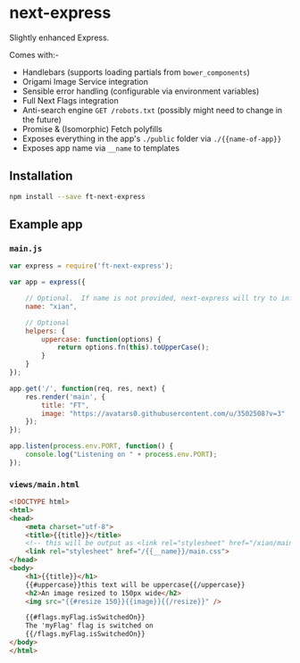 next-express
============

Slightly enhanced Express.

Comes with:-
- Handlebars (supports loading partials from `bower_components`)
- Origami Image Service integration
- Sensible error handling (configurable via environment variables)
- Full Next Flags integration
- Anti-search engine `GET /robots.txt` (possibly might need to change in the future)
- Promise & (Isomorphic) Fetch polyfills
- Exposes everything in the app's `./public` folder via `./{{name-of-app}}`
- Exposes app name via `__name` to templates

## Installation

```sh
npm install --save ft-next-express
```

## Example app

### `main.js`
```js
var express = require('ft-next-express');

var app = express({

	// Optional.  If name is not provided, next-express will try to infer it from package.json
	name: "xian",

	// Optional
	helpers: {
		uppercase: function(options) {
			return options.fn(this).toUpperCase();
		}
	}
});

app.get('/', function(req, res, next) {
	res.render('main', {
		title: "FT",
		image: "https://avatars0.githubusercontent.com/u/3502508?v=3"
	});
});

app.listen(process.env.PORT, function() {
	console.log("Listening on " + process.env.PORT);
});
```

### `views/main.html`

```html
<!DOCTYPE html>
<html>
<head>
	<meta charset="utf-8">
	<title>{{title}}</title>
	<!-- this will be output as <link rel="stylesheet" href="/xian/main.css"> -->
	<link rel="stylesheet" href="/{{__name}}/main.css">
</head>
<body>
	<h1>{{title}}</h1>
	{{#uppercase}}this text will be uppercase{{/uppercase}}
	<h2>An image resized to 150px wide</h2>
	<img src="{{#resize 150}}{{image}}{{/resize}}" />

	{{#flags.myFlag.isSwitchedOn}}
	The 'myFlag' flag is switched on
	{{/flags.myFlag.isSwitchedOn}}
</body>
</html>
```
